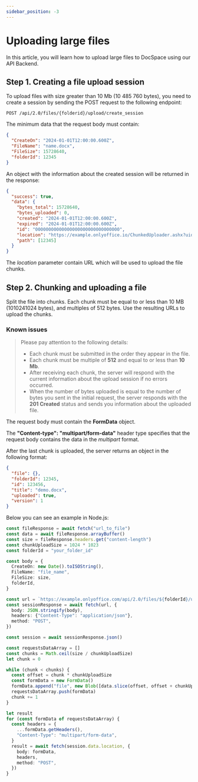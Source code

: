 ```yaml
---
sidebar_position: -3
---
```


# Uploading large files

In this article, you will learn how to upload large files to DocSpace using our API Backend.

## Step 1. Creating a file upload session

To upload files with size greater than 10 Mb (10 485 760 bytes), you need to create a session by sending the POST request to the following endpoint:

``` http
POST /api/2.0/files/{folderid}/upload/create_session
```

The minimum data that the request body must contain:

``` json
{
  "CreateOn": "2024-01-01T12:00:00.600Z",
  "FileName": "name.docx",
  "FileSize": 15728640,
  "folderId": 12345
}
```

An object with the information about the created session will be returned in the response:

``` json
{
  "success": true,
  "data": {
    "bytes_total": 15728640,
    "bytes_uploaded": 0,
    "created": "2024-01-01T12:00:00.600Z",
    "expired": "2024-01-01T12:00:00.600Z",
    "id": "00000000000000000000000000000000",
    "location": "https://example.onlyoffice.io/ChunkedUploader.ashx?uid=00000000000000000000000000000000",
    "path": [12345]
  }
}
```

The *location* parameter contain URL which will be used to upload the file chunks.

## Step 2. Chunking and uploading a file

Split the file into chunks. Each chunk must be equal to or less than 10 MB (1010241024 bytes), and multiples of 512 bytes. Use the resulting URLs to upload the chunks.

### Known issues

> Please pay attention to the following details:
> 
> - Each chunk must be submitted in the order they appear in the file.
> - Each chunk must be multiple of **512** and equal to or less than **10 Mb**.
> - After receiving each chunk, the server will respond with the current information about the upload session if no errors occurred.
> - When the number of bytes uploaded is equal to the number of bytes you sent in the initial request, the server responds with the **201 Created** status and sends you information about the uploaded file.

The request body must contain the **FormData** object.

The **"Content-type": "multipart/form-data"** header type specifies that the request body contains the data in the *multipart* format.

After the last chunk is uploaded, the server returns an object in the following format:

``` json
{
  "file": {},
  "folderId": 12345,
  "id": 123456,
  "title": "demo.docx",
  "uploaded": true,
  "version": 1
}
```

Below you can see an example in Node.js:

``` ts
const fileResponse = await fetch("url_to_file")
const data = await fileResponse.arrayBuffer()
const size = fileResponse.headers.get("content-length")
const chunkUploadSize = 1024 * 1023
const folderId = "your_folder_id"

const body = {
  CreateOn: new Date().toISOString(),
  FileName: "file_name",
  FileSize: size,
  folderId,
}

const url = `https://example.onlyoffice.com/api/2.0/files/${folderId}/upload/create_session`
const sessionResponse = await fetch(url, {
  body: JSON.stringify(body),
  headers: {"Content-Type": "application/json"},
  method: "POST",
})

const session = await sessionResponse.json()

const requestsDataArray = []
const chunks = Math.ceil(size / chunkUploadSize)
let chunk = 0

while (chunk < chunks) {
  const offset = chunk * chunkUploadSize
  const formData = new FormData()
  formData.append("file", new Blob([data.slice(offset, offset + chunkUploadSize)]))
  requestsDataArray.push(formData)
  chunk += 1
}

let result
for (const formData of requestsDataArray) {
  const headers = {
    ...formData.getHeaders(),
    "Content-Type": "multipart/form-data",
  }
  result = await fetch(session.data.location, {
    body: formData,
    headers,
    method: "POST",
  })
}
```
